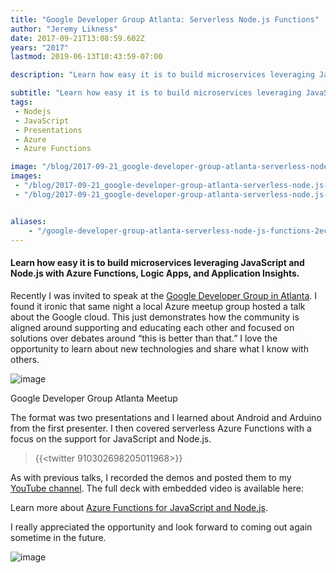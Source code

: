 ```yaml
---
title: "Google Developer Group Atlanta: Serverless Node.js Functions"
author: "Jeremy Likness"
date: 2017-09-21T13:08:59.602Z
years: "2017"
lastmod: 2019-06-13T10:43:59-07:00

description: "Learn how easy it is to build microservices leveraging JavaScript and Node.js with Azure Functions, Logic Apps, and Application Insights."

subtitle: "Learn how easy it is to build microservices leveraging JavaScript and Node.js with Azure Functions, Logic Apps, and Application Insights."
tags:
 - Nodejs 
 - JavaScript 
 - Presentations 
 - Azure 
 - Azure Functions 

image: "/blog/2017-09-21_google-developer-group-atlanta-serverless-node.js-functions/images/1.jpeg" 
images:
 - "/blog/2017-09-21_google-developer-group-atlanta-serverless-node.js-functions/images/1.jpeg" 
 - "/blog/2017-09-21_google-developer-group-atlanta-serverless-node.js-functions/images/2.gif" 


aliases:
    - "/google-developer-group-atlanta-serverless-node-js-functions-2ec8d987a4b1"
---
```


#### Learn how easy it is to build microservices leveraging JavaScript and Node.js with Azure Functions, Logic Apps, and Application Insights.

Recently I was invited to speak at the [Google Developer Group in Atlanta](https://www.meetup.com/gdg-atlanta/events/239234548/). I found it ironic that same night a local Azure meetup group hosted a talk about the Google cloud. This just demonstrates how the community is aligned around supporting and educating each other and focused on solutions over debates around “this is better than that.” I love the opportunity to learn about new technologies and share what I know with others.




![image](/blog/2017-09-21_google-developer-group-atlanta-serverless-node.js-functions/images/1.jpeg)

Google Developer Group Atlanta Meetup



The format was two presentations and I learned about Android and Arduino from the first presenter. I then covered serverless Azure Functions with a focus on the support for JavaScript and Node.js.

> {{<twitter 910302698205011968>}}


As with previous talks, I recorded the demos and posted them to my [YouTube channel](https://www.youtube.com/user/MrLikness). The full deck with embedded video is available here:






Learn more about [Azure Functions for JavaScript and Node.js](https://jlik.me/bgb).

I really appreciated the opportunity and look forward to coming out again sometime in the future.




![image](/blog/2017-09-21_google-developer-group-atlanta-serverless-node.js-functions/images/2.gif)
